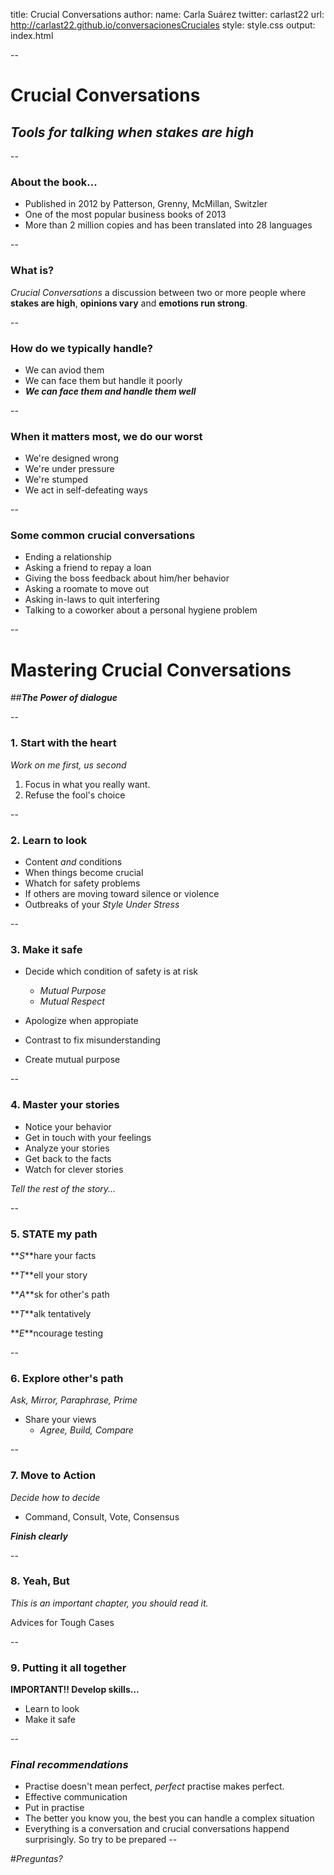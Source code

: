 title: Crucial Conversations
author:
  name: Carla Suárez
  twitter: carlast22
  url: http://carlast22.github.io/conversacionesCruciales
style: style.css
output: index.html

--
# Crucial Conversations
## _Tools for talking when stakes are high_

--
### About the book...


* Published in 2012 by Patterson, Grenny, McMillan, Switzler
* One of the most popular business books of 2013
* More than 2 million copies and has been translated into 28 languages

--
### What is?


_Crucial Conversations_ a discussion between two or more people where
**stakes are high**, **opinions vary** and **emotions run strong**.

--
### How do we typically handle?


* We can aviod them
* We can face them but handle it poorly
* **_We can face them and handle them well_**

--
### When it matters most, we do our worst


* We're designed wrong
* We're under pressure
* We're stumped
* We act in self-defeating ways

--
### Some common crucial conversations


* Ending a relationship
* Asking a friend to repay a loan
* Giving the boss feedback about him/her behavior
* Asking a roomate to move out
* Asking in-laws to quit interfering
* Talking to a coworker about a personal hygiene problem

--
# Mastering Crucial Conversations
##**_The Power of dialogue_**

--
### **1. Start with the heart**


_Work on me first, us second_

  1. Focus in what you really want.
  2. Refuse the fool's choice

--
### **2. Learn to look**


* Content _and_ conditions
* When things become crucial
* Whatch for safety problems
* If others are moving toward silence or violence
* Outbreaks of your _Style Under Stress_

--
### **3. Make it safe**


* Decide which condition of safety is at risk
  * _Mutual Purpose_
  * _Mutual Respect_


* Apologize when appropiate
* Contrast to fix misunderstanding
* Create mutual purpose

--
### **4. Master your stories**


* Notice your behavior
* Get in touch with your feelings
* Analyze your stories
* Get back to the facts
* Watch for clever stories

_Tell the rest of the story..._

--
### **5. STATE my path**


**_S_**hare your facts

**_T_**ell your story

**_A_**sk for other's path

**_T_**alk tentatively

**_E_**ncourage testing

--
### **6. Explore other's path**


_Ask, Mirror, Paraphrase, Prime_

* Share your views
  * _Agree, Build, Compare_ 


--
### **7. Move to Action**


_Decide how to decide_
  * Command, Consult, Vote, Consensus

**_Finish clearly_**

--
### **8. Yeah, But**


_This is an important chapter, you should read it._

Advices for Tough Cases

--
### **9. Putting it all together**


**IMPORTANT!! Develop skills...**

* Learn to look
* Make it safe

--
### **_Final recommendations_**


* Practise doesn't mean perfect, _perfect_ practise makes perfect.
* Effective communication
* Put in practise
* The better you know you, the best you can handle a complex situation
* Everything is a conversation and crucial conversations happend surprisingly. So try to be prepared
--

#_Preguntas?_

